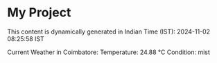 # My Project

This content is dynamically generated in Indian Time (IST): 2024-11-02 08:25:58 IST


Current Weather in Coimbatore:
Temperature: 24.88 °C
Condition: mist
